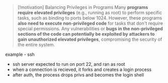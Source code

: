 > [!motivation] Balancing Privileges in Programs
> Many **programs require elevated privileges** (e.g., running as root) to perform specific tasks, such as binding to ports below 1024. However, these programs **also need to execute non-privileged code** for tasks that don't require special permissions. Any vulnerabilities or **bugs in the non-privileged sections of the code can potentially be exploited by attackers to gain unauthorized elevated privileges**, compromising the security of the entire system.

example - ssh
- ssh server expected to run on port 22, and ran as root
- when a connection is recieved, it forks and creates a login process
- after auth, the process drops privs and becomes the login shell